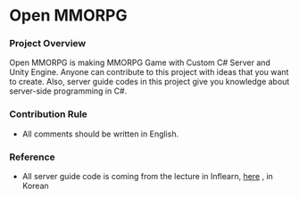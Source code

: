 <!-- Heading -->
# Open MMORPG

### Project Overview
 Open MMORPG is making MMORPG Game with Custom C# Server and Unity Engine. 
 Anyone can contribute to this project with ideas that you want to create. 
 Also, server guide codes in this project give you knowledge about server-side programming in C#.

### Contribution Rule
 - All comments should be written in English.

### Reference
 - All server guide code is coming from the lecture in Inflearn, [here](https://www.inflearn.com/course/%EC%9C%A0%EB%8B%88%ED%8B%B0-MMORPG-%EA%B0%9C%EB%B0%9C-part1#) , in Korean
